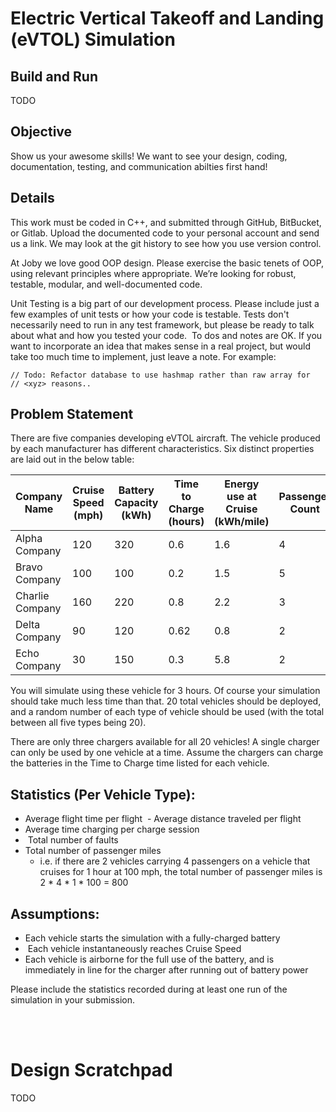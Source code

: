 # Electric Vertical Takeoff and Landing (eVTOL) Simulation

## Build and Run

TODO

## Objective

Show us your awesome skills! We want to see your design, coding, documentation, testing, and communication abilties first hand!

## Details

This work must be coded in C++, and submitted through GitHub, BitBucket, or Gitlab. Upload the documented code to your personal account and send us a link. We may look at the git history to see how you use version control.

At Joby we love good OOP design. Please exercise the basic tenets of OOP, using relevant principles where appropriate. We’re looking for robust, testable, modular, and well-documented code.

Unit Testing is a big part of our development process. Please include just a few examples of unit tests or how your code is testable. Tests don't necessarily need to run in any test framework, but please be ready to talk about what and how you tested your code.  To dos and notes are OK. If you want to incorporate an idea that makes sense in a real project, but would take too much time to implement, just leave a note. For example: 
```
// Todo: Refactor database to use hashmap rather than raw array for
// <xyz> reasons.. 
```

## Problem Statement

There are five companies developing eVTOL aircraft. The vehicle produced by each manufacturer has different characteristics. Six distinct properties are laid out in the below table:

| Company Name    | Cruise Speed (mph) | Battery Capacity (kWh) | Time to Charge (hours) | Energy use at Cruise (kWh/mile) | Passenger Count | Probability of fault per hour |
|-----------------|--------------------|------------------------|------------------------|---------------------------------|-----------------|-------------------------------|
| Alpha Company   |                120 |                    320 |                   0.6  |                             1.6 |               4 |                          0.25 |
| Bravo Company   |                100 |                    100 |                   0.2  |                             1.5 |               5 |                          0.10 |
| Charlie Company |                160 |                    220 |                   0.8  |                             2.2 |               3 |                          0.05 |
| Delta Company   |                 90 |                    120 |                   0.62 |                             0.8 |               2 |                          0.22 |
| Echo Company    |                 30 |                    150 |                   0.3  |                             5.8 |               2 |                          0.61 |



You will simulate using these vehicle for 3 hours. Of course your simulation should take much less time than that. 20 total vehicles should be deployed, and a random number of each type of vehicle should be used (with the total between all five types being 20).

There are only three chargers available for all 20 vehicles! A single charger can only be used by one vehicle at a time. Assume the chargers can charge the batteries in the Time to Charge time listed for each vehicle. 

## Statistics (Per Vehicle Type):
  - Average flight time per flight
   - Average distance traveled per flight
  - Average time charging per charge session
  -  Total number of faults
  - Total number of passenger miles
      - i.e. if there are 2 vehicles carrying 4 passengers on a vehicle that cruises for 1 hour at 100 mph, the total number of passenger miles is 2 * 4 * 1 * 100 = 800

## Assumptions:
- Each vehicle starts the simulation with a fully-charged battery
-  Each vehicle instantaneously reaches Cruise Speed
- Each vehicle is airborne for the full use of the battery, and is immediately in line for the charger after running out of battery power

Please include the statistics recorded during at least one run of the simulation in your submission.

<br><br>

# Design Scratchpad

TODO
